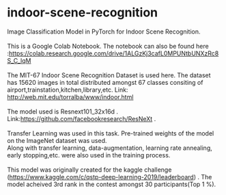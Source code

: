 # indoor-scene-recognition
Image Classification Model in PyTorch for Indoor Scene Recognition.
<br><br>
This is a Google Colab Notebook. The notebook can also be found here :https://colab.research.google.com/drive/1ALGzKj3cafL0MPUNtbUNXzRc8S_C_lqM <br><br>
The MIT-67 Indoor Scene Recognition Dataset is used here. The dataset has 15620 images in total distributed amongst 67 classes consiting of airport,trainstation,kitchen,library,etc. Link: http://web.mit.edu/torralba/www/indoor.html 
<br><br>
The model used is Resnext101_32x16d . Link:https://github.com/facebookresearch/ResNeXt .
<br><br>
Transfer Learning was used in this task. Pre-trained weights of the model on the ImageNet dataset was used.
<br>
Along with transfer learning, data-augmentation, learning rate annealing, early stopping,etc. were also used in the training process.
<br><br>
This model was originally created for the kaggle challenge (https://www.kaggle.com/c/qstp-deep-learning-2019/leaderboard) . The model acheived 3rd rank in the contest amongst 30 participants(Top 1 %). 
